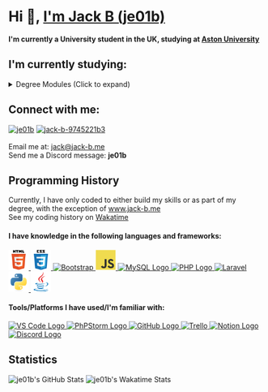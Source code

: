 <h1> Hi 👋, <a href="https://www.jack-b.me" target="_blank">I'm Jack B (je01b)</a> </h1>

<strong>I'm currently a University student in the UK, studying at <a href="https://www.aston.ac.uk" target="_blank" rel="noreferrer noopener">Aston University</a> </strong>

<h2>I'm currently studying: </h2>
<details>
<summary>Degree Modules (Click to expand)</summary>

<p style="margin-left: 25px;">These are the modules that I have studied in <strong>Year 1</strong> of the course:</p> 
<ul>
    <li><a href="https://www.jack-b.me/modules/FOP"> Foundations of Object Oriented Programming </a> (September 2022 - December 2022)</li>
    <li><a href="https://www.jack-b.me/modules/MCP">Mathematics for Computing Professionals </a> (September 2022 - December 2022)</li>
    <li><a href="https://www.jack-b.me/modules/CS">Computer Systems </a> (September 2022 - December 2022)</li>
    <li><a href="https://www.jack-b.me/modules/marketing">Introduction to Marketing Management </a> (September 2022 - December 2022)</li>
    <li><a href="https://www.jack-b.me/modules/accounting">Introductory Accounting for Business </a> (January 2023 - April 2023)</li>
    <li><a href="https://www.jack-b.me/modules/IAD">Internet Applications & Database Design </a> (January 2023 - April 2023)</li>
    <li><a href="https://www.jack-b.me/modules/PSA">Professional and Social Aspects of Computing </a> (January 2023 - April 2023)</li>
</ul>
<p style="margin-left: 25px;">These are the modules that I have studied or will study in <strong>Year 2</strong> of the course:</p> 
<ul>
    <li>Team Project (September 2023 - December 2023)</li>
    <li>Data Structures & Algorithms in Java (September 2023 - December 2023)</li>
    <li>Software Engineering (September 2023 - December 2023)</li>
    <li>Team Project (September 2023 - April 2024)</li>
    <li>Human-Computer Interaction (January 2024 - April 2024)</li>
    <li>Information Security (January 2024 - April 2024)</li>
    <li>Doing e-business (January 2024 - April 2024)</li>
</ul>

</details>

<h2>Connect with me:</h2>
<p>  
    <a href="https://twitter.com/je01b" target="blank"><img src="https://raw.githubusercontent.com/rahuldkjain/github-profile-readme-generator/master/src/images/icons/Social/twitter.svg" alt="je01b" height="30" width="40" /></a>  
    <a href="https://linkedin.com/in/jack-b-9745221b3" target="blank"><img src="https://raw.githubusercontent.com/rahuldkjain/github-profile-readme-generator/master/src/images/icons/Social/linked-in-alt.svg" alt="jack-b-9745221b3" height="30" width="40" /></a>  
    <br><br>
    Email me at: <a href="mailto:jack@jack-b.me">jack@jack-b.me</a>
    <br>
    Send me a Discord message: <strong>je01b</strong>
</p>

<h2>Programming History</h2>
<p>Currently, I have only coded to either build my skills or as part of my degree, with the exception of <a href="https://www.jack-b.me"> www.jack-b.me</a>
<br>
See my coding history on <a href="https://wakatime.com/@je01b"> Wakatime </a>
</p>

<h4>I have knowledge in the following languages and frameworks:</h4>

<p> 
<a href="https://www.w3.org/html/" target="_blank" rel="noreferrer"> <img src="https://raw.githubusercontent.com/devicons/devicon/master/icons/html5/html5-original-wordmark.svg" alt="html5" width="40" height="40"/> </a> 
<a href="https://www.w3schools.com/css/" target="_blank" rel="noreferrer"> <img src="https://raw.githubusercontent.com/devicons/devicon/master/icons/css3/css3-original-wordmark.svg" alt="css3" width="40" height="40"/> </a> 
<a href="https://getbootstrap.com/" target="_blank" rel="noreferrer"> <img src="https://cdn.jsdelivr.net/gh/devicons/devicon/icons/bootstrap/bootstrap-original.svg" alt="Bootstrap" width="40" height="40"/> </a>
<a href="https://developer.mozilla.org/en-US/docs/Web/JavaScript" target="_blank" rel="noreferrer"> <img src="https://raw.githubusercontent.com/devicons/devicon/master/icons/javascript/javascript-original.svg" alt="javascript" width="40" height="40" /> </a> 
<a href="https://www.mysql.com/" target="_blank" rel="noreferrer"> <img src="https://cdn.jsdelivr.net/gh/devicons/devicon/icons/mysql/mysql-original-wordmark.svg" width="40" height="40" alt="MySQL Logo" /> </a>
<a href="https://www.php.net/" target="_blank" rel="noreferrer"> <img src="https://cdn.jsdelivr.net/gh/devicons/devicon/icons/php/php-original.svg" width="40" height="40" alt="PHP Logo" /> </a>
<a href="https://laravel.com/" target="_blank" rel="noreferrer noopener"> <img
src="https://upload.wikimedia.org/wikipedia/commons/thumb/9/9a/Laravel.svg/1969px-Laravel.svg.png" alt="Laravel" width="40" height="40" /> </a>
<a href="https://www.python.org" target="_blank" rel="noreferrer"> <img src="https://raw.githubusercontent.com/devicons/devicon/master/icons/python/python-original.svg" alt="python" width="40" height="40"/> </a> 
<a href="https://www.java.com" target="_blank" rel="noreferrer"> <img src="https://raw.githubusercontent.com/devicons/devicon/master/icons/java/java-original.svg" alt="java" width="40" height="40"/> </a> 
</p>

<h4>Tools/Platforms I have used/I'm familiar with:</h4

<p>
<a href="https://code.visualstudio.com/" target="_blank" rel="noreferrer"> <img src="https://cdn.worldvectorlogo.com/logos/visual-studio-code-1.svg" width="40" height="40" alt="VS Code Logo" /> </a>
<a href="https://www.jetbrains.com/phpstorm/" target="_blank" rel="noreferrer"> <img src="https://cdn.jsdelivr.net/gh/devicons/devicon/icons/phpstorm/phpstorm-original.svg" width="40" height="40" alt="PhPStorm Logo" /> </a>
<a href="https://github.com/" target="_blank" rel="noreferrer"> <img src="https://cdn.jsdelivr.net/gh/devicons/devicon/icons/github/github-original.svg" width="40" height="40" alt="GitHub Logo" /> </a>
<a href="https://trello.com/" target="_blank" rel="noreferrer"> <img src="https://cdn.jsdelivr.net/gh/devicons/devicon/icons/trello/trello-plain.svg" alt="Trello" width="40" height="40"  /> </a>
<a href="https://www.notion.so/" target="_blank" rel="noreferrer"> <img src="https://cdn.worldvectorlogo.com/logos/notion-logo-1.svg" width="40" height="40" alt="Notion Logo" /> </a>
<a href="https://discord.com/" target="_blank" rel="noreferrer"> <img src="https://www.svgrepo.com/show/353655/discord-icon.svg" width="40" height="40" alt="Discord Logo" /> </a>
</p>

<h2>Statistics</h2>
<img src="https://github-readme-stats-je01b.vercel.app/api?username=je01b&hide=stars,contribs&count_private=true&show_icons=true&theme=transparent" alt="je01b's GitHub Stats">
<img src="https://github-readme-stats-je01b.vercel.app/api/wakatime?username=@je01b&layout=compact&theme=transparent&hide=ini,git+config,apache+config,scss,other,text,json" alt="je01b's Wakatime Stats">
